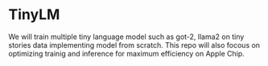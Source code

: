 # TinyLM
We will train multiple tiny language model such as got-2, llama2 on tiny stories data implementing model from scratch. This repo will also focous on optimizing trainig and inference for maximum efficiency on Apple Chip.
